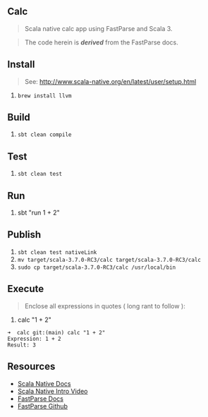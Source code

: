Calc
----
>Scala native calc app using FastParse and Scala 3.

>The code herein is ***derived*** from the FastParse docs.

Install
-------
>See: http://www.scala-native.org/en/latest/user/setup.html
1. ```brew install llvm```

Build
-----
1. ```sbt clean compile```

Test
----
1. ```sbt clean test```

Run
---
1. sbt "run 1 + 2"

Publish
-------
1. ```sbt clean test nativeLink```
2. ```mv target/scala-3.7.0-RC3/calc target/scala-3.7.0-RC3/calc```
3. ```sudo cp target/scala-3.7.0-RC3/calc /usr/local/bin```

Execute
-------
>Enclose all expressions in quotes ( long rant to follow ):
1. calc "1 + 2"
```
➜  calc git:(main) calc "1 + 2"                                                
Expression: 1 + 2
Result: 3
```
Resources
---------
* [Scala Native Docs](http://www.scala-native.org/en/latest/index.html)
* [Scala Native Intro Video](https://www.youtube.com/watch?v=u2CnE-sRdBw)
* [FastParse Docs](https://com-lihaoyi.github.io/fastparse/)
* [FastParse Github](https://github.com/com-lihaoyi/fastparse)
